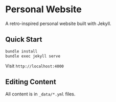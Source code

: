 # Personal Website

A retro-inspired personal website built with Jekyll.

## Quick Start

```bash
bundle install
bundle exec jekyll serve
```

Visit `http://localhost:4000`

## Editing Content

All content is in `_data/*.yml` files.
